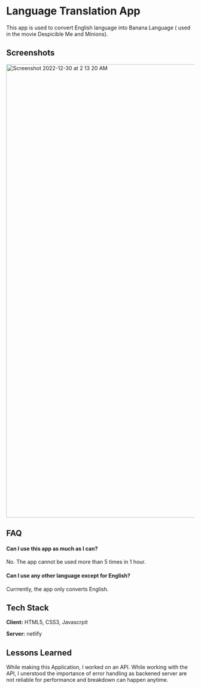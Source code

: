 
# Language Translation App

This app is used to convert English language into Banana Language ( used in the movie Despicible 
Me and Minions).



## Screenshots

<img width="1210" alt="Screenshot 2022-12-30 at 2 13 20 AM" src="https://user-images.githubusercontent.com/114881862/210009389-ae357e46-9858-41ee-946c-e31f69ee1f92.png">



## FAQ

#### Can I use this app as much as I can?

No. The app cannot be used more than 5 times in 1 hour.

#### Can I use any other language except for English?

Currrently, the app only converts English.

## Tech Stack

**Client:** HTML5, CSS3, Javascrpit

**Server:** netlify


## Lessons Learned

While making this Application, I worked on an API. While working with the API, I unerstood the importance of error handling as backened server are not reliable for performance and breakdown can happen anytime.

